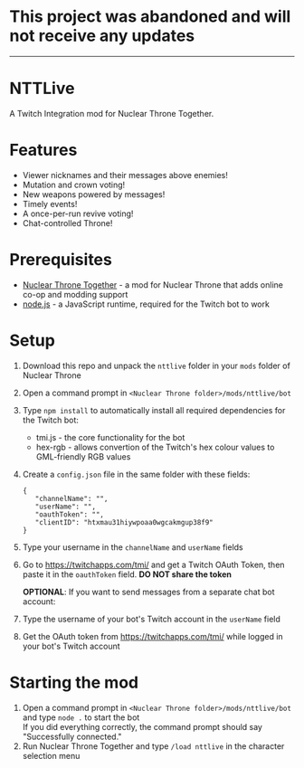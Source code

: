 # This project was abandoned and will not receive any updates
---
# NTTLive
A Twitch Integration mod for Nuclear Throne Together.

# Features
* Viewer nicknames and their messages above enemies!
* Mutation and crown voting!
* New weapons powered by messages!
* Timely events!
* A once-per-run revive voting!
* Chat-controlled Throne!

# Prerequisites
* [Nuclear Throne Together](https://yellowafterlife.itch.io/nuclear-throne-together) - a mod for Nuclear Throne that adds online co-op and modding support
* [node.js](https://nodejs.org/en/) - a JavaScript runtime, required for the Twitch bot to work

# Setup
1. Download this repo and unpack the `nttlive` folder in your `mods` folder of Nuclear Throne
2. Open a command prompt in `<Nuclear Throne folder>/mods/nttlive/bot`
3. Type `npm install` to automatically install all required dependencies for the Twitch bot:
   * tmi.js - the core functionality for the bot
   * hex-rgb - allows convertion of the Twitch's hex colour values to GML-friendly RGB values
4. Create a `config.json` file in the same folder with these fields:
   ```
   {
      "channelName": "",
      "userName": "",
      "oauthToken": "",
      "clientID": "htxmau31hiywpoaa0wgcakmgup38f9"
   }
   ```
4. Type your username in the `channelName` and `userName` fields
5. Go to https://twitchapps.com/tmi/ and get a Twitch OAuth Token, then paste it in the `oauthToken` field. **DO NOT share the token**   
   
   **OPTIONAL**: If you want to send messages from a separate chat bot account:
7. Type the username of your bot's Twitch account in the `userName` field
8. Get the OAuth token from https://twitchapps.com/tmi/ while logged in your bot's Twitch account

# Starting the mod
1. Open a command prompt in `<Nuclear Throne folder>/mods/nttlive/bot` and type `node .` to start the bot   
   If you did everything correctly, the command prompt should say "Successfully connected."
2. Run Nuclear Throne Together and type `/load nttlive` in the character selection menu
